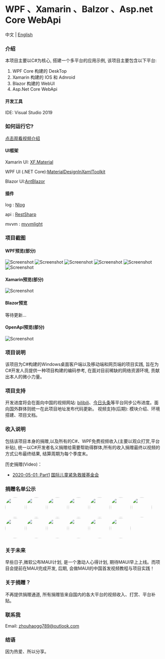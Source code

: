 # WPF 、Xamarin 、Balzor 、Asp.net Core WebApi

中文 | [English](README-en.md)

### 介绍
本项目主要以C#为核心, 搭建一个多平台的应用示例, 该项目主要包含以下平台:
1. WPF Core 构建的 DeskTop
2. Xamarin 构建的 IOS 和 Adnroid 
3. Blazor 构建的 WebUI
4. Asp.Net Core WebApi

#### 开发工具
  IDE: Visual Studio 2019 
  
### 如何运行它?
[点击观看视频介绍](https://www.bilibili.com/video/BV1954y1i7wM)
  
#### UI框架
  Xamarin UI: [XF.Material](https://github.com/Baseflow/XF-Material-Library)

  WPF UI (.NET Core):[MaterialDesignInXamlToolkit](https://github.com/MaterialDesignInXAML/MaterialDesignInXamlToolkit)

  Blazor UI:[AntBlazor](https://github.com/ant-design-blazor/ant-design-blazor)

#### 插件
  log : [Nlog](https://github.com/NLog/NLog)

  api : [RestSharp](https://github.com/restsharp/RestSharp)

  mvvm : [mvvmlight](https://github.com/lbugnion/mvvmlight)

### 项目截图

#### WPF预览(部分)
![Screenshot](https://github.com/HenJigg/WPF-Xamarin-Blazor-Examples/blob/master/img/WPFLoginPage.png)
![Screenshot](https://github.com/HenJigg/WPF-Xamarin-Blazor-Examples/blob/master/img/MainPage.png)
![Screenshot](https://github.com/HenJigg/WPF-Xamarin-Blazor-Examples/blob/master/img/MainDarkPage.png)
![Screenshot](https://github.com/HenJigg/WPF-Xamarin-Blazor-Examples/blob/master/img/UserPage.png)
![Screenshot](https://github.com/HenJigg/WPF-Xamarin-Blazor-Examples/blob/master/img/Skin.png)
![Screenshot](https://github.com/HenJigg/WPF-Xamarin-Blazor-Examples/blob/master/img/SkinDark.png)

#### Xamarin预览(部分)
![Screenshot](https://github.com/HenJigg/WPF-Xamarin-Blazor-Examples/blob/master/img/XamarinLoginPage.png)

#### Blazor预览
等待更新...

#### OpenApi预览(部分)
![Screenshot](https://github.com/HenJigg/WPF-Xamarin-Blazor-Examples/blob/master/img/MainServicePage.png)

### 项目说明
  该项目为C#构建的Windows桌面客户端以及移动端和网页端的项目实践, 旨在为C#开发人员提供一种项目构建的编码参考, 在面对目前稀缺的网络资源环境, 贡献出本人的微小力量。

### 项目支持
  开发进度将会在面向中国的视频网站: [bilibili](https://space.bilibili.com/32497462)、[今日头条](https://studio.ixigua.com/content)等平台同步公布进度。面向国外群体则统一在此项目地址发布代码更新。
  视频支持(后期): 模块介绍、环境搭建、项目文档。

### 收入说明
  包括该项目本身的捐赠,以及所有的C#、WPF免费视频收入(主要以观众打赏,平台补贴), 统一以C#开发者名义捐赠给需要帮助得群体,所有的收入捐赠最终以视频的方式公布最终结果, 结算周期为每个季度末。
  
  历史捐赠(Video)：
  - [2020-05-01: Part1](https://www.bilibili.com/video/BV1QZ4y1W7Zu) [国际儿童紧急救援基金会](https://www.unicef.org/zh)

### 捐赠名单公示
<a href="https://github.com/zuoyefeng" target="_blank"><img style="border-radius:50%!important" width="64px" src="https://avatars2.githubusercontent.com/u/13931455?s=400&v=4"></a>
<a href="https://github.com/CamelKing1997" target="_blank"><img style="border-radius:50%!important" width="64px" src="https://avatars0.githubusercontent.com/u/31693260?s=88&u=915a4cbef26b8a968ace960e96b4709ce54c3226&v=4"></a>
<a href="https://github.com/Blazer1990" target="_blank"><img style="border-radius:50%!important" width="64px" src="https://avatars1.githubusercontent.com/u/58721526?s=460&u=47f3eeb582649262e5a8790a6cb3c8744b6b53bd&v=4"></a>
<a href="https://github.com/FelixFeng777" target="_blank"><img style="border-radius:50%!important" width="64px" src="https://avatars0.githubusercontent.com/u/29698153?s=400&u=37b54a912751485b7197c0aaea7f78d86e8c5275&v=4"></a>
<a href="https://github.com/Sadusky" target="_blank"><img style="border-radius:50%!important" width="64px" src="https://avatars3.githubusercontent.com/u/53511641?s=88&u=210acf2a8f329ad41647206b6e886e06af200e13&v=4"></a>
<a href="https://github.com/Think3huanran" target="_blank"><img style="border-radius:50%!important" width="64px" src="https://avatars0.githubusercontent.com/u/42923536?s=88&u=c76884ea0d99ed1e790ec49ccbd4580f71bee10d&v=4"></a>
<a href="https://github.com/q913777031" target="_blank"><img style="border-radius:50%!important" width="64px" src="https://avatars0.githubusercontent.com/u/25888874?s=400&u=fa9ce3cca2aecdce4b646bebf31498db7344ea9c&v=4"></a>
<a href="https://github.com/circlelee1981" target="_blank"><img style="border-radius:50%!important" width="64px" src="https://avatars0.githubusercontent.com/u/60954759?s=400&v=4"></a>
<a href="https://github.com/chenzhongtian2019" target="_blank"><img style="border-radius:50%!important" width="64px" src="https://avatars0.githubusercontent.com/u/48708280?s=400&v=4"></a>
<a href="https://github.com/Magic-Zq" target="_blank"><img style="border-radius:50%!important" width="64px" src="https://avatars2.githubusercontent.com/u/66097749?s=400&v=4"></a>
<a href="https://github.com/oldshensheep" target="_blank"><img style="border-radius:50%!important" width="64px" src="https://avatars1.githubusercontent.com/u/29306733?s=400&u=281e9356c5abd8ab63a826711312cd0a41b50af1&v=4"></a>
<a href="https://github.com/CarlWhite2020" target="_blank"><img style="border-radius:50%!important" width="64px" src="https://avatars1.githubusercontent.com/u/62589030?s=400&v=4"></a>
<a href="https://github.com/Leowhh" target="_blank"><img style="border-radius:50%!important" width="64px" src="https://avatars0.githubusercontent.com/u/57591945?s=400&v=4"></a>

### 关于未来
  早些日子,微软公布MAUI计划, 是一个激动人心得计划, 期待MAUI早上上线。而项目会提前在MAUI完成开发, 后期, 会做MAUI的中国首发视频教程与项目实践！

### 关于捐赠？
  不再提供捐赠通道, 所有捐赠皆来自国内的各大平台的视频收入、打赏、平台补贴。 

### 联系我
Email: zhouhaogg789@outlook.com

### 结语
  因为热爱、所以分享。
